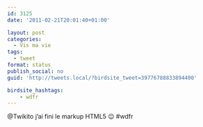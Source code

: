 ```yaml
---
id: 3125
date: '2011-02-21T20:01:40+01:00'

layout: post
categories:
  - Vis ma vie
tags:
  - tweet
format: status
publish_social: no
guid: 'http://tweets.local/?birdsite_tweet=39776788833894400'

birdsite_hashtags:
    - wdfr
---
```


@Twikito j’ai fini le markup HTML5 😉 #wdfr